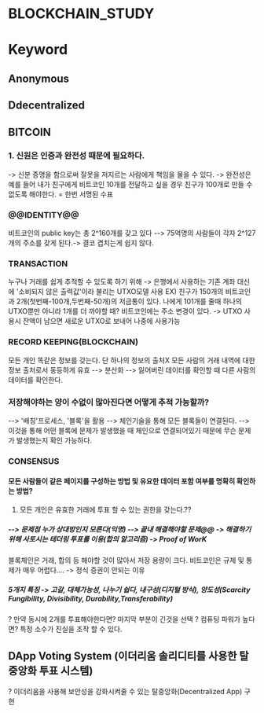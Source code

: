 # BLOCKCHAIN_STUDY

# Keyword
## Anonymous  
## Ddecentralized

## BITCOIN
### 1. 신원은 인증과 완전성 때문에 필요하다. 
-> 신분 증명을 함으로써 잘못을 저지르는 사람에게 책임을 물을 수 있다. 
-> 완전성은 예를 들어 내가 친구에게 비트코인 10개를 전달하고 싶을 경우 친구가 100개로 만들 수 없도록 해야한다. = 한번 서명된 수표 

### @@IDENTITY@@
 비트코인의 public key는 총 2^160개를 갖고 있다 --> 75억명의 사람들이 각자 2^127개의 주소를 갖게 된다.-> 결코 겹치는게 쉽지 않다.
### TRANSACTION
 누구나 거래를 쉽게 추적할 수 있도록 하기 위해 -> 은행에서 사용하는 기존 계좌 대신에 '소비되지 않은 출력값'이라 불리는 UTXO모델 사용
 EX) 친구가 150개의 비트코인과 2개(첫번째-100개,두번째-50개)의 저금통이 있다. 나에게 101개를 줄때 하나의 UTXO뿐만 아니라 1개를 더 까야할 때?
  비트코인에는 주소 변경이 있다. -> UTXO 사용시 잔액이 남으면 새로운 UTXO로 보내어 나중에 사용가능
### RECORD KEEPING(BLOCKCHAIN)
모든 개인 똑같은 정보를 갖는다. 단 하나의 정보의 출처X 모든 사람의 거래 내역에 대한 정보 출처로서 동등하게 유효 --> 분산화
--> 잃어버린 데이터를 확인할 때 다른 사람의 데이터를 확인한다.
### 저장해야하는 양이 수없이 많아진다면 어떻게 추적 가능할까?
--> '배칭'프로세스, '블록'을 활용
--> 체인기술을 통해 모든 블록들이 연결된다. --> 이것을 통해 어떤 블록에 문제가 발생했을 때 체인으로 연결되어있기 때문에 무슨 문제가 발생했는지 확인 가능하다.
### CONSENSUS
#### 모든 사람들이 같은 페이지를 구성하는 방법 및 유요한 데이터 포함 여부를 명확히 확인하는 방법?
1) 모든 개인은 유효한 거래에 투표 할 수 있는 권한을 갖는다.?? 
##### --> 문제점 누가 상대방인지 모른다(익명) --> 끝내 해결해야할 문제@@ -> 해결하기 위해 사토시는 테더링 투표를 이용(합의 알고리즘) -> Proof of WorK
블록체인은 거래, 합의 등 해야할 것이 많아서 저장 용량이 크다. 
비트코인은 규제 및 통제가 매우 어렵다.... -> 정식 증권이 안되는 이유 

##### 5개지 특징 -> 고갈, 대체가능성, 나누기 쉽다, 내구성(디지털 방식), 양도성(Scarcity Fungibility, Divisibility, Durability,Transferability)

? 만약 동시에 2개를 투표해야한다면? 마지막 부분이 긴것을 선택 
? 컴퓨팅 파워가 높다면? 특정 소수가 진실을 조작 할 수 있다.

## DApp Voting System (이더리움 솔리디티를 사용한 탈중앙화 투표 시스템)
? 이더리움을 사용해 보안성을 강화시켜줄 수 있는 탈중앙화(Decentralized App) 구현

